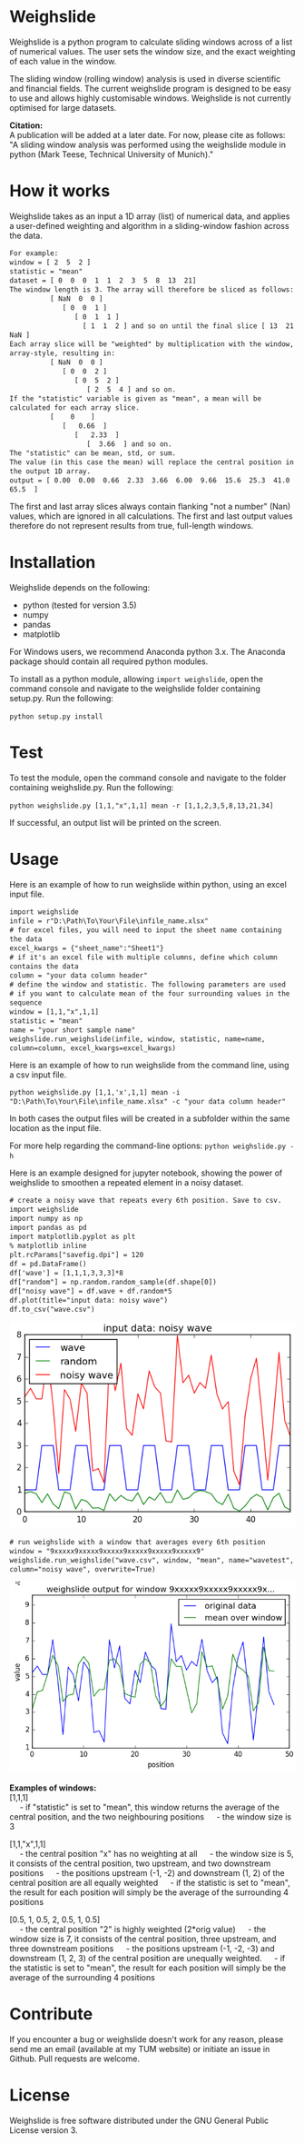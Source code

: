 # Weighslide

Weighslide is a python program to calculate sliding windows across of a list of numerical values.
The user sets the window size, and the exact weighting of each value in the window.

The sliding window (rolling window) analysis is used in diverse scientific and financial fields.
The current weighslide program is designed to be easy to use and allows highly customisable windows. Weighslide is not currently
optimised for large datasets.

**Citation:**<br /> A publication will be added at a later date. For now, please cite as follows:
"A sliding window analysis was performed using the weighslide module in python (Mark Teese, Technical University of Munich)."

# How it works
Weighslide takes as an input a 1D array (list) of numerical data, and applies a user-defined weighting and
    algorithm in a sliding-window fashion across the data.
    

    For example:
    window = [ 2  5  2 ]
    statistic = "mean"
    dataset = [ 0  0  0  1  1  2  3  5  8  13  21]
    The window length is 3. The array will therefore be sliced as follows:
              [ NaN  0  0 ]
                 [ 0  0  1 ]
                    [ 0  1  1 ]
                      [ 1  1  2 ] and so on until the final slice [ 13  21  NaN ]
    Each array slice will be "weighted" by multiplication with the window, array-style, resulting in:
              [ NaN  0  0 ]
                 [ 0  0  2 ]
                    [ 0  5  2 ]
                       [ 2  5  4 ] and so on.
    If the "statistic" variable is given as "mean", a mean will be calculated for each array slice.
              [    0    ]
                 [   0.66  ]
                    [   2.33  ]
                       [  3.66  ] and so on.
    The "statistic" can be mean, std, or sum.
    The value (in this case the mean) will replace the central position in the output 1D array.
    output = [ 0.00  0.00  0.66  2.33  3.66  6.00  9.66  15.6  25.3  41.0  65.5  ]

The first and last array slices always contain flanking "not a number" (Nan) values, which are ignored in all calculations.
The first and last output values therefore do not represent results from true, full-length windows.

# Installation
Weighslide depends on the following:
* python (tested for version 3.5)
* numpy
* pandas
* matplotlib

For Windows users, we recommend Anaconda python 3.x. The Anaconda package should contain all required python modules.

To install as a python module, allowing `import weighslide`, open the command console and navigate to the weighslide folder
containing setup.py. Run the following:

`python setup.py install`

# Test
To test the module, open the command console and navigate to the folder
containing weighslide.py. Run the following:

`python weighslide.py [1,1,"x",1,1] mean -r [1,1,2,3,5,8,13,21,34]`

If successful, an output list will be printed on the screen.

# Usage
Here is an example of how to run weighslide within python, using an excel input file.
```
import weighslide
infile = r"D:\Path\To\Your\File\infile_name.xlsx"
# for excel files, you will need to input the sheet name containing the data
excel_kwargs = {"sheet_name":"Sheet1"}
# if it's an excel file with multiple columns, define which column contains the data
column = "your data column header"
# define the window and statistic. The following parameters are used
# if you want to calculate mean of the four surrounding values in the sequence
window = [1,1,"x",1,1]
statistic = "mean"
name = "your short sample name"
weighslide.run_weighslide(infile, window, statistic, name=name, column=column, excel_kwargs=excel_kwargs)
```

Here is an example of how to run weighslide from the command line, using a csv input file.
```
python weighslide.py [1,1,'x',1,1] mean -i "D:\Path\To\Your\File\infile_name.xlsx" -c "your data column header"
```
In both cases the output files will be created in a subfolder within the same location as the input file.

For more help regarding the command-line options:
`python weighslide.py -h`

Here is an example designed for jupyter notebook, showing the power of weighslide
to smoothen a repeated element in a noisy dataset.
```
# create a noisy wave that repeats every 6th position. Save to csv.
import weighslide
import numpy as np
import pandas as pd
import matplotlib.pyplot as plt
% matplotlib inline
plt.rcParams["savefig.dpi"] = 120
df = pd.DataFrame()
df['wave'] = [1,1,1,3,3,3]*8
df["random"] = np.random.random_sample(df.shape[0])
df["noisy wave"] = df.wave + df.random*5
df.plot(title="input data: noisy wave")
df.to_csv("wave.csv")
```
![Image of input](examples/input.png)
```
# run weighslide with a window that averages every 6th position
window = "9xxxxx9xxxxx9xxxxx9xxxxx9xxxxx9xxxxx9"
weighslide.run_weighslide("wave.csv", window, "mean", name="wavetest", column="noisy wave", overwrite=True)
```
![Image of output](examples/output.png)


**Examples of windows:**<br/>
[1,1,1]<br/>&#8195; - if "statistic" is set to "mean", this window returns the average of the central position, and the two neighbouring positions
&#8195; - the window size is 3<br>


[1,1,"x",1,1]<br/>&#8195; - the central position "x" has no weighting at all
&#8195; - the window size is 5, it consists of the central position, two upstream, and two downstream positions
&#8195; - the positions upstream (-1, -2) and downstream (1, 2) of the central position are all equally weighted
&#8195; - if the statistic is set to "mean", the result for each position will simply be the average of the surrounding 4 positions<br>

[0.5, 1, 0.5, 2, 0.5, 1, 0.5]<br/>&#8195; - the central position "2" is highly weighted (2*orig value)
&#8195; - the window size is 7, it consists of the central position, three upstream, and three downstream positions
&#8195; - the positions upstream (-1, -2, -3) and downstream (1, 2, 3) of the central position are unequally weighted.
&#8195; - if the statistic is set to "mean", the result for each position will simply be the average of the surrounding 4 positions<br>

# Contribute
If you encounter a bug or weighslide doesn't work for any reason, please send me an email (available at my TUM website) or initiate an issue in Github.
Pull requests are welcome.

# License
Weighslide is free software distributed under the GNU General Public License version 3.

